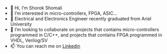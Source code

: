 - 👋 Hi, I’m Shorok Shomali
- 👀 I’m interested in micro-controllers, FPGA, ASIC...
- 🌱 Electrical and Electronics Engineer recently graduated from Ariel University 
- 💞️ I’m looking to collaborate on projects that contains micro-controllers programmed in C/C++, and projects that contains FPGA programmed in VHDL, Verilog/SV
- 📫 You can reach me on [Linkedin](https://www.linkedin.com/in/shorokshomali/)
